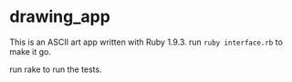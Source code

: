 drawing_app
===========

This is an ASCII art app written with Ruby 1.9.3.
run `ruby interface.rb` to make it go.

run rake to run the tests.
